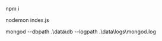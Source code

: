 npm i

nodemon index.js

<!-- 安装mongodb -->
<!-- 启动数据库,nodemon index.js会自动执行 -->
mongod --dbpath .\data\db --logpath .\data\logs\mongod.log